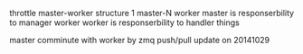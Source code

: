 throttle 
master-worker structure
1 master-N worker
master is responserbility to manager worker
worker is responserbility to handler things

master comminute with worker by zmq push/pull
update on 20141029
